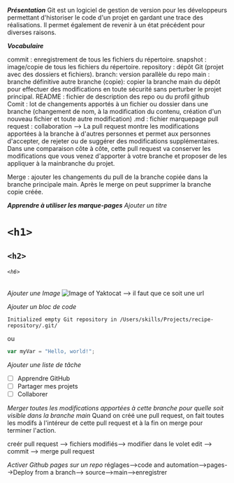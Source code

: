 ***Présentation***
Git est un logiciel de gestion de version pour les développeurs permettant d'historiser le code d'un projet en gardant une trace des réalisations. 
Il permet également de revenir à un état précédent pour diverses raisons.

***Vocabulaire***

commit : enregistrement de tous les fichiers du répertoire.
snapshot : image/copie de tous les fichiers du répertoire.
repository : dépôt Git (projet avec des dossiers et fichiers).
branch: version parallèle du repo
main : branche définitive
autre branche (copie): copier la branche main du dépôt pour effectuer des modifications en toute sécurité sans perturber le projet principal. 
README :  fichier de description des repo ou du profil github
Comit : lot de changements apportés à un fichier ou dossier dans une branche (changement de nom, à la modification du contenu, création d'un nouveau fichier et toute autre modification)
.md : fichier marquepage
pull request : collaboration --> La pull request montre les modifications apportées à la branche à d'autres personnes et permet aux personnes d'accepter, de rejeter ou de suggérer des modifications supplémentaires.
                                  Dans une comparaison côte à côte, cette pull request va conserver les modifications que vous venez d'apporter à votre branche et proposer de les appliquer à la mainbranche du projet. 

Merge : ajouter les changements du pull de la branche copiée dans la branche principale main. Après le merge on peut supprimer la branche copie créée.

***Apprendre à utiliser les marque-pages***
*Ajouter un titre*
# `<h1>` 
## `<h2>`
###### `<h6>` 

*Ajouter une Image*
![Image of Yaktocat](https://octodex.github.com/images/yaktocat.png) --> il faut que ce soit une url

*Ajouter un bloc de code*

``` $ git init
Initialized empty Git repository in /Users/skills/Projects/recipe-repository/.git/
```
ou 
``` javascript
var myVar = "Hello, world!";
```
*Ajouter une liste de tâche*

- [ ] Apprendre GitHub
- [ ] Partager mes projets
- [ ] Collaborer

*Merger toutes les modifications apportées à cette branche pour quelle soit visible dans la branche main*
Quand on créé une pull request, on fait toutes les modifs à l'intéreur de cette pull request et à la fin on merge pour terminer l'action.

creér pull request --> fichiers modifiés--> modifier dans le volet edit --> commit --> merge pull request

*Activer Github pages sur un repo*
réglages-->code and automation-->pages-->Deploy from a branch--> source-->main-->enregistrer

















